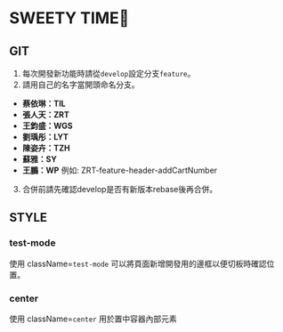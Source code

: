 # SWEETY TIME🍰

## GIT
1. 每次開發新功能時請從`develop`設定分支`feature`。
2. 請用自己的名字當開頭命名分支。
- **蔡依琳：TIL**
- **張人天：ZRT**
- **王鈞盛：WGS**
- **劉瑀彤：LYT**
- **陳姿卉：TZH**
- **蘇雅：SY**
- **王鵬：WP**
    例如: ZRT-feature-header-addCartNumber
3. 合併前請先確認develop是否有新版本rebase後再合併。

## STYLE
### test-mode
使用 className=`test-mode` 可以將頁面新增開發用的邊框以便切板時確認位置。

### center
使用 className=`center` 用於置中容器內部元素

